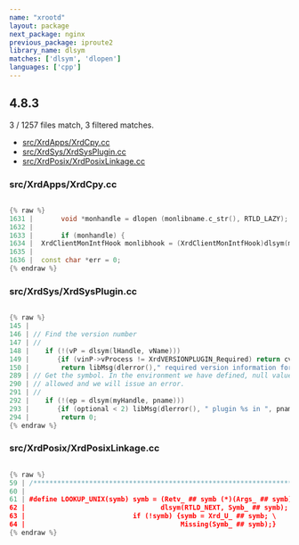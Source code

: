 ```yaml
---
name: "xrootd"
layout: package
next_package: nginx
previous_package: iproute2
library_name: dlsym
matches: ['dlsym', 'dlopen']
languages: ['cpp']
---
```

## 4.8.3
3 / 1257 files match, 3 filtered matches.

 - [src/XrdApps/XrdCpy.cc](#srcxrdappsxrdcpycc)
 - [src/XrdSys/XrdSysPlugin.cc](#srcxrdsysxrdsysplugincc)
 - [src/XrdPosix/XrdPosixLinkage.cc](#srcxrdposixxrdposixlinkagecc)

### src/XrdApps/XrdCpy.cc

```cpp

{% raw %}
1631 |       void *monhandle = dlopen (monlibname.c_str(), RTLD_LAZY);
1632 | 
1633 |       if (monhandle) {
1634 | 	XrdClientMonIntfHook monlibhook = (XrdClientMonIntfHook)dlsym(monhandle, "XrdClientgetMonIntf");
1635 | 
1636 | 	const char *err = 0;
{% endraw %}

```
### src/XrdSys/XrdSysPlugin.cc

```cpp

{% raw %}
145 | 
146 | // Find the version number
147 | //
148 |    if (!(vP = dlsym(lHandle, vName)))
149 |       {if (vinP->vProcess != XrdVERSIONPLUGIN_Required) return cvMissing;
150 |        return libMsg(dlerror()," required version information for %s in ",pname);
289 | // Get the symbol. In the environment we have defined, null values are not
290 | // allowed and we will issue an error.
291 | //
292 |    if (!(ep = dlsym(myHandle, pname)))
293 |       {if (optional < 2) libMsg(dlerror(), " plugin %s in ", pname);
294 |        return 0;
{% endraw %}

```
### src/XrdPosix/XrdPosixLinkage.cc

```cpp

{% raw %}
59 | /******************************************************************************/
60 |   
61 | #define LOOKUP_UNIX(symb) symb = (Retv_ ## symb (*)(Args_ ## symb)) \
62 |                                  dlsym(RTLD_NEXT, Symb_ ## symb); \
63 |                           if (!symb) {symb = Xrd_U_ ## symb; \
64 |                                       Missing(Symb_ ## symb);}
{% endraw %}

```
